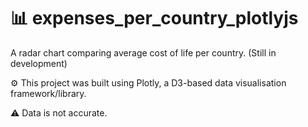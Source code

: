 # 📊 expenses_per_country_plotlyjs
A radar chart comparing average cost of life per country. (Still in development)

⚙️ This project was built using Plotly, a D3-based data visualisation framework/library.

⚠️ Data is not accurate.
